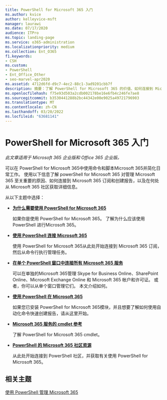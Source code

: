 ```yaml
---
title: PowerShell for Microsoft 365 入门
ms.author: kvice
author: kelleyvice-msft
manager: laurawi
ms.date: 07/17/2020
audience: ITPro
ms.topic: landing-page
ms.service: o365-administration
ms.localizationpriority: medium
ms.collection: Ent_O365
f1.keywords:
- CSH
ms.custom:
- PowerShell
- Ent_Office_Other
- seo-marvel-apr2020
ms.assetid: 4712d6fd-d9c7-4ec2-88c1-3ad9201cbb7f
description: 摘要：了解 PowerShell for Microsoft 365 的价值、如何连接到 Microsoft 365 租户，以及在何处获取帮助。
ms.openlocfilehash: f75e93d503a2cdb002178be16e6fb4c246fe7ae8
ms.sourcegitcommit: b3530441288b2bc44342e00e9025a49721796903
ms.translationtype: MT
ms.contentlocale: zh-CN
ms.lasthandoff: 03/20/2022
ms.locfileid: "63681141"
---
```

# <a name="get-started-with-powershell-for-microsoft-365"></a>PowerShell for Microsoft 365 入门

*此文章适用于 Microsoft 365 企业版和 Office 365 企业版。* 

可以在 PowerShell for Microsoft 365中使用命令和脚本Microsoft 365并简化日常工作。 使用以下信息了解 powerShell for Microsoft 365 对管理 Microsoft 365 至关重要的原因、如何连接到 Microsoft 365 订阅和创建报告，以及在何处从 Microsoft 365 社区获取详细信息。
  
从以下主题中选择：
  
- [**为什么需要使用 PowerShell for Microsoft 365**](why-you-need-to-use-microsoft-365-powershell.md)
    
    如果你是使用 PowerShell for Microsoft 365。 了解为什么应该使用 PowerShell 进行Microsoft 365。
    
- [**使用 PowerShell 连接 Microsoft 365**](connect-to-microsoft-365-powershell.md)
    
    使用 PowerShell for Microsoft 365从此处开始连接到 Microsoft 365 订阅，然后从命令行执行管理任务。
    
- [**在单个 PowerShell 窗口中连接所有 Microsoft 365 服务**](connect-to-all-microsoft-365-services-in-a-single-windows-powershell-window.md)
    
    可以在单独的Microsoft 365管理 Skype for Business Online、SharePoint Online、Microsoft Exchange Online 和 Microsoft 365 帐户和许可证。 或者，你可以从单个窗口管理它们。 本文介绍如何。
    
- [**使用 PowerShell 在 Microsoft 365**](use-windows-powershell-to-create-reports-in-microsoft-365.md)
    
    如果您已安装 PowerShell for Microsoft 365模块，并且想要了解如何使用自动化命令快速创建报告，请从这里开始。
    
- [**Microsoft 365 服务的 cmdlet 参考**](cmdlet-references-for-microsoft-365-services.md)
    
    了解 PowerShell for Microsoft 365 cmdlet。
    
- [**PowerShell 的 Microsoft 365 社区资源**](microsoft-365-powershell-community-resources.md)
    
    从此处开始连接到 PowerShell 社区，并获取有关使用 PowerShell for Microsoft 365。
    
## <a name="related-topics"></a>相关主题

[使用 PowerShell 管理 Microsoft 365](manage-microsoft-365-with-microsoft-365-powershell.md)
